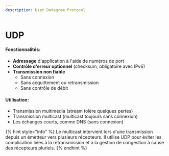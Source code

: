 ```yaml
---
description: User Datagram Protocol
---
```


# UDP

#### Fonctionnalités:

* **Adressage** d'application à l'aide de numéros de port
* **Contrôle d'erreur optionnel** \(checksum, obligatoire avec IPv6\)
* **Transmission non fiable**
  * Sans connexion
  * Sans acquittement ou retransmission
  * Sans contrôle de débit

#### Utilisation:

* Transmission multimédia \(stream tolère quelques pertes\)
* Transmission multicast \(multicast toujours sans connexion\)
* Les échanges courts, comme DNS \(sans connexion\)

{% hint style="info" %}
Le multicast intervient lors d'une transmission depuis un émetteur vers plusieurs récepteurs. Il utilise UDP pour éviter les complication liées à la retransmission et à la gestion de congestion à cause des récepteurs pluriels.
{% endhint %}

